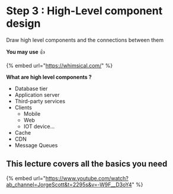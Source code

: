 # Step 3 : High-Level component design

Draw high level components and the connections between them

**You may use** :thumbsup:

{% embed url="https://whimsical.com/" %}

&#x20;**What are high level components ?**

* Database tier
* Application server
* Third-party services&#x20;
* Clients
  * Mobile
  * Web
  * IOT device...
* Cache
* CDN
* Message Queues&#x20;

## This lecture covers all the basics you need&#x20;

{% embed url="https://www.youtube.com/watch?ab_channel=JorgeScott&t=2295s&v=-W9F__D3oY4" %}
